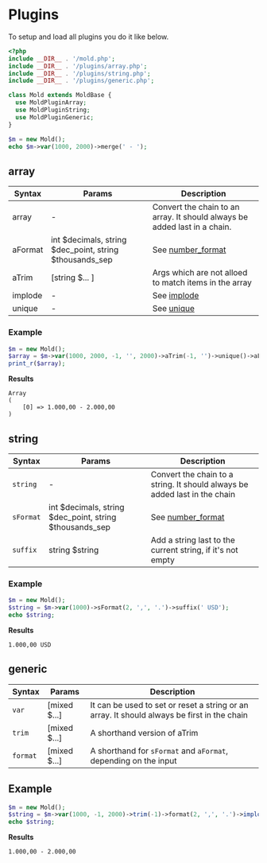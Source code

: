 # Plugins

To setup and load all plugins you do it like below.

```php
<?php
include __DIR__ . '/mold.php';
include __DIR__ . '/plugins/array.php';
include __DIR__ . '/plugins/string.php';
include __DIR__ . '/plugins/generic.php';

class Mold extends MoldBase {
  use MoldPluginArray;
  use MoldPluginString;
  use MoldPluginGeneric;
}

$m = new Mold();
echo $m->var(1000, 2000)->merge(' - ');
```

## array

| Syntax  | Params                                                   | Description                                                               |
| ------  | -------------------------------------------------------- | ------------------------------------------------------------------------- |
| array   | -                                                        | Convert the chain to an array. It should always be added last in a chain. |
| aFormat | int $decimals, string $dec_point, string $thousands_sep  | See [number_format](http://php.net/manual/en/function.number-format.php)  |
| aTrim   | [string $... ]                                           | Args which are not alloed to match items in the array                     |
| implode | -                                                        | See [implode](http://php.net/manual/en/function.implode.php)              |
| unique  | -                                                        | See [unique](http://php.net/manual/en/function.array-unique.php)          |

### Example

```php
$m = new Mold();
$array = $m->var(1000, 2000, -1, '', 2000)->aTrim(-1, '')->unique()->aFormat(2, ',', '.')->implode(' - ')->array();
print_r($array);
```

**Results**

```text
Array
(
    [0] => 1.000,00 - 2.000,00
)
```

## string

| Syntax    | Params                                                  | Description                                                                |
| --------- | ------------------------------------------------------- | -------------------------------------------------------------------------- |
| `string`  | -                                                       | Convert the chain to a string. It should always be added last in the chain |
| `sFormat` | int $decimals, string $dec_point, string $thousands_sep | See [number_format](http://php.net/manual/en/function.number-format.php)   |
| `suffix`  | string $string                                          | Add a string last to the current string, if it's not empty                 |

### Example

```php
$m = new Mold();
$string = $m->var(1000)->sFormat(2, ',', '.')->suffix(' USD');
echo $string;
```

**Results**

```text
1.000,00 USD
```

## generic

| Syntax    | Params                                                | Description                                                                                 |
| --------- | ----------------------------------------------------- | ------------------------------------------------------------------------------------------- |
| `var`     | [mixed $...]                                          | It can be used to set or reset a string or an array. It should always be first in the chain |
| `trim`    | [mixed $...]                                          | A shorthand version of aTrim                                                                |
| `format`  | [mixed $...]                                          | A shorthand for `sFormat` and `aFormat`, depending on the input                             |

## Example

```php
$m = new Mold();
$string = $m->var(1000, -1, 2000)->trim(-1)->format(2, ',', '.')->implode(' - ')->string();
echo $string;
```

**Results**

```text
1.000,00 - 2.000,00
```
